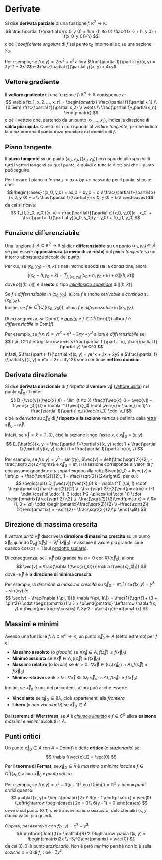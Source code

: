 # Derivate

Si dice **derivata parziale** di una funzione $f\colon \mathbb{R}^2 \to \mathbb{R}$:
$$
\frac{\partial f}{\partial x}(x_0, y_0) =
\lim_{h \to 0} \frac{f(x_0 + h, y_0) + f(x_0, y_0)}{h}
$$
cioè il _coefficiente angolare_ di $f$ sul punto $x_0$ intorno alle $x$ su una sezione $y_0$.

Per esempio, se $f(x, y) = 2xy^2 + x^3$ allora $\frac{\partial f}{\partial x}(x, y) = 2y^2 + 3x^2$ e $\frac{\partial f}{\partial y}(x, y) = 4xy$.

## Vettore gradiente

Il **vettore gradiente** di una funzione $f\colon \mathbb{R}^n \to \mathbb{R}$ corrisponde a:
$$
\nabla f(x_1, x_2, ..., x_n) = \begin{pmatrix}
\frac{\partial f}{\partial x_1} \\[0.5em]
\frac{\partial f}{\partial x_2} \\
\vdots \\
\frac{\partial f}{\partial x_n}
\end{pmatrix}
$$
cioè il vettore che, partendo da un punto $(x_1, ..., x_n)$, indica la direzione di **salita più rapida**.
Questo non corrisponde al _vettore tangente_, perchè indica la direzione che il punto deve prendere nel dominio di $f$.

## Piano tangente

Il **piano tangente** su un punto $(x_0, y_0, f(x_0, y_0))$ corrisponde allo _spazio_ di tutti i vettori tangenti su quel punto, e quindi a tutte le direzioni che il punto può seguire.

Per trovare il piano in forma $z = ax + by + c$ passante per il punto, si pone che:
$$
\begin{cases}
f(x_0, y_0) = ax_0 + by_0 + c \\
\frac{\partial f}{\partial x}(x_0, y_0) = a \\
\frac{\partial f}{\partial y}(x_0, y_0) = b \\
\end{cases}
$$
da cui si ricava:
$$
T_{f,(x_0, y_0)}(x, y) = \frac{\partial f}{\partial x}(x_0, y_0)(x - x_0) + \frac{\partial f}{\partial y}(x_0, y_0)(y - y_0) + f(x_0, y_0)
$$

## Funzione differenziabile

Una funzione $f\colon A \subseteq \mathbb{R}^2 \to \mathbb{R}$ si dice **differenziabile** su un punto $(x_0, y_0) \in \mathring{A}$ se può essere **approssimata** (**a meno di un resto**) dal _piano tangente_ su un intorno abbastanza piccolo del punto.

Per cui, se $(x_0, y_0) + (h, k)$ è nell'intorno e soddisfa la condizione, allora:
$$
f(x_0 + h, y_0 + k) = T_{f,(x_0, y_0)}(x_0 + h, y_0 + k) + o(\|(h, k)\|)
$$
dove $o(\|(h, k)\|)$ è il **resto** di tipo [_infinitesimo superiore_](../../../ct0432/07/README.md#funzioni-infinitesime) di $\|(h, k)\|$.

Se $f$ è _differenziabile_ in $(x_0, y_0)$, allora $f$ è anche _derivabile_ e _continua_ su $(x_0, y_0)$. \
Inoltre, se $f \in C^1(U_r((x_0, y_0)))$, allora $f$ è _differenziabile_ in $(x_0, y_0)$.

Di conseguenza, se $\mathrm{Dom}(f)$ è [_aperto_](../03/README.md#proprietà) e $f \in C^1(\mathrm{Dom}(f))$ allora $f$ è _differenziabile_ in $\mathrm{Dom}(f)$.

Per esempio, se $f(x, y) = ye^x + x^2 + 2xy + y^3$ allora è _differenziabile_ se:
$$
f \in C^1 \Leftrightarrow \exists \frac{\partial f}{\partial x}, \frac{\partial f}{\partial y} \in C^0
$$
infatti, $\frac{\partial f}{\partial x}(x, y) = ye^x + 2x + 2y$ e $\frac{\partial f}{\partial y}(x, y) = e^x + 2x + 3y^2$ sono continue **nel loro dominio**.

## Derivata direzionale

Si dice **derivata direzionale** di $f$ rispetto al **versore** $\vec{v}$ ([vettore unità](../../../ct0435/02/01/README.md#vettore-unità)) nel punto $\vec{x}_0$ il limite:
$$
D_{\vec{v}}(\vec{x}_0) =
\lim_{t \to 0} \frac{f(\vec{x}_0 + t\vec{v}) - f(\vec{x}_0)}{t} =
\nabla f^T(\vec{x}_0) \cdot \vec{v} =
\sum_{i = 1}^n \frac{\partial f}{\partial x_i}(\vec{x}_0) \cdot v_i
$$
cioè la _derivata_ su $\vec{x}_0$ di $f$ **rispetto alla sezione** verticale definita dalla [retta](../../../ct0435/03/README.md#retta) $\vec{x}_0 + t\vec{v}$.

Infatti, se $\vec{v} = \hat{x} = (1, 0)$, cioè la sezione lungo l'asse $x$, e $\vec{x}_0 = (x, y)$:
$$
D_{\hat{x}}(x, y) = \frac{\partial f}{\partial x}(x, y) \cdot 1 + \frac{\partial f}{\partial y}(x, y) \cdot 0 = \frac{\partial f}{\partial x}(x, y)
$$

Per esempio, se $f(x, y) = y^3 - \sin(xy)$, $\vec{v} = \left(\frac{\sqrt{2}}{2}, -\frac{\sqrt{2}}{2}\right)$ e $\vec{x}_0 = (\pi, 1)$ la sezione corrisponde ai valori di $f$ che assume quando $x$ e $y$ appartengono alla retta $\vec{x}_0 + t\vec{v} = \left(\pi + \frac{\sqrt{2}}{2}t, 1 - \frac{\sqrt{2}}{2}t\right)$, per cui:
$$
\begin{split}
D_{\vec{v}}(\vec{x}_0) &= \nabla f^T (\pi, 1) \cdot \begin{pmatrix}\frac{\sqrt{2}}{2} \\ -\frac{\sqrt{2}}{2}\end{pmatrix} =
(-1 \cdot \cos(\pi \cdot 1), 3 \cdot 1^2 -\pi\cos(\pi \cdot 1)) \cdot
\begin{pmatrix}\frac{\sqrt{2}}{2} \\ -\frac{\sqrt{2}}{2}\end{pmatrix} = \\
&= (1, 3 + \pi) \cdot \begin{pmatrix}\frac{\sqrt{2}}{2} \\ -\frac{\sqrt{2}}{2}\end{pmatrix} =
-\sqrt{2} - \frac{\sqrt{2}}{2}\pi
\end{split}
$$

## Direzione di massima crescita

Il _vettore unità_ $\vec{v}$ descrive la **direzione di massima crescita** su un punto $\vec{x}_0$ quando $D_{\vec{v}}(\vec{x}_0) = \nabla f^T(\vec{x}_0) \cdot v$ assume il valore più grande, cioè quando $\cos(\alpha) = 1$ (sul [prodotto scalare](../../../ct0435/02/01/README.md#operazioni)).

Di conseguenza, se il $\vec{v}$ più grande ha $\alpha = 0$ con $\nabla f(\vec{x}_0)$, allora:
$$
\vec{v} = \frac{\nabla f(\vec{x}_0)}{\|\nabla f(\vec{x}_0)\|}
$$
dove $-\vec{v}$ è la **direzione di minima crescita**.

Per esempio, la _direzione di massima crescita_ su $\vec{x}_0 = (\pi, 1)$ se $f(x, y) = y^3 - \sin(xy)$ è:
$$
\vec{v} = \frac{\nabla f(\pi, 1)}{\|\nabla f(\pi, 1)\|} = \frac{1}{\sqrt{1 + (3 + \pi)^2}} \cdot \begin{pmatrix}1 \\ 3 + \pi\end{pmatrix}
\Leftarrow \nabla f(x, y) = \begin{pmatrix}-y\cos(xy) \\ 3y^2 - x\cos(xy)\end{pmatrix}
$$

## Massimi e minimi

Avendo una funzione $f\colon A \subseteq \mathbb{R}^n \to \mathbb{R}$, un punto $\vec{x}_0 \in A$ (detto estremo) per $f$ è:
- **Massimo assoluto** (o _globale_) se $\forall \vec{x} \in A, f(\vec{x}) \leq f(\vec{x}_0)$
- **Minimo assoluto** se $\forall \vec{x} \in A, f(\vec{x}) \geq f(\vec{x}_0)$
- **Massimo relativo** (o _locale_) se $\exists r > 0 : \forall \vec{x} \in (U_r(\vec{x}_0) \cap A), f(\vec{x}) \leq f(\vec{x}_0)$
- **Minimo relativo** se $\exists r > 0 : \forall \vec{x} \in (U_r(\vec{x}_0) \cap A), f(\vec{x}) \geq f(\vec{x}_0)$

Inoltre, se $\vec{x}_0$ è uno dei precedenti, allora può anche essere:
- **Vincolante** se $\vec{x}_0 \in \partial A$, cioè appartenenti alla _frontiera_
- **Libero** (o _non vincolante_) se $\vec{x}_0 \in \mathring{A}$

Dal **teorema di Wierstrass**, se $A$ è [_chiuso_ e _limitato_](../03/README.md#proprietà) e $f \in C^0$ allora **esistono** _massimi_ e _minimi_ assoluti in $A$.

## Punti critici

Un punto $\vec{x}_0 \in A$ con $A = \mathrm{Dom}(f)$ è detto **critico** (o _stazionario_) se:
$$
\nabla f(\vec{x}_0) = \vec{0}
$$

Per il **teorma di Fermat**, se $\vec{x}_0 \in \mathring{A}$ è _massimo_ o _minimo locale_ e $f \in C^1(\{x_0\})$ allora $\vec{x}_0$ è _punto critico_.

Per esempio, se $f(x, y) = x^2 + 3(y - 1)^2$ con $\mathrm{Dom}(f) = \mathbb{R}^2$ si hanno _punti critici_ quando:
$$
\nabla f(x, y) = \begin{pmatrix}2x \\ 6(y - 1)\end{pmatrix} = \vec{0} \Leftrightarrow
\begin{cases}
2x = 0 \\
6(y - 1) = 0
\end{cases}
$$
ovvero sul punto $(0, 1)$ che è anche _minimo assoluto_, dato che altri $(x, y)$ danno valori più grandi.

Oppure, per esempio con $f(x, y) = x^2 - y^3$:
$$
\mathrm{Dom}(f) = \mathbb{R}^2 \Rightarrow \nabla f(x, y) = \begin{pmatrix}2x \\ -3y^2\end{pmatrix} = \vec{0}
$$
da cui $(0, 0)$ è punto _stazionario_.
Non è però _minimo_ perchè non lo è sulla _sezione_ $x = 0$ di $f$, cioè $-3y^2$.
